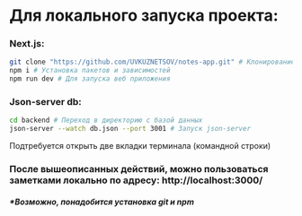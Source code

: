 # Для локального запуска проекта:

### Next.js: 

```bash
git clone "https://github.com/UVKUZNETSOV/notes-app.git" # Клонирование проекта в выбранный репозиторий
npm i # Установка пакетов и зависимостей
npm run dev # Для запуска веб приложения
```

### Json-server db:

```bash
cd backend # Переход в директорию с базой данных
json-server --watch db.json --port 3001 # Запуск json-server
```

Подтребуется открыть две вкладки терминала (командной строки)

### После вышеописанных действий, можно пользоваться заметками локально по адресу: http://localhost:3000/

##### *Возможно, понадобится установка git и npm